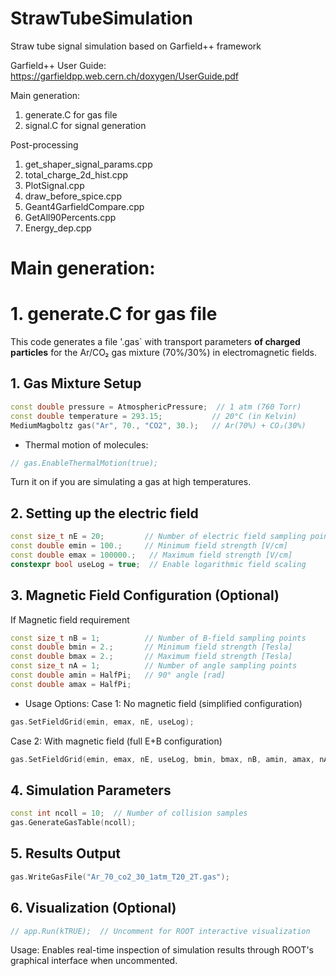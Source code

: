 # StrawTubeSimulation
Straw tube signal simulation based on Garfield++ framework

Garfield++ User Guide:
https://garfieldpp.web.cern.ch/doxygen/UserGuide.pdf

Main generation:
1. generate.C for gas file
2. signal.C for signal generation

Post-processing
1. get_shaper_signal_params.cpp
2. total_charge_2d_hist.cpp
3. PlotSignal.cpp
4. draw_before_spice.cpp
5. Geant4GarfieldCompare.cpp
6. GetAll90Percents.cpp
7. Energy_dep.cpp

# Main generation:
# 1. generate.C for gas file
This code generates a file '.gas` with transport parameters **of charged particles** for the Ar/CO₂ gas mixture (70%/30%) in electromagnetic fields.
## 1. Gas Mixture Setup
```cpp
const double pressure = AtmosphericPressure;  // 1 atm (760 Torr)
const double temperature = 293.15;           // 20°C (in Kelvin)
MediumMagboltz gas("Ar", 70., "CO2", 30.);   // Ar(70%) + CO₂(30%)
```
- Thermal motion of molecules:
```cpp
// gas.EnableThermalMotion(true);
```
Turn it on if you are simulating a gas at high temperatures.
## 2. Setting up the electric field
```cpp
const size_t nE = 20;         // Number of electric field sampling points
const double emin = 100.;     // Minimum field strength [V/cm]
const double emax = 100000.;   // Maximum field strength [V/cm] 
constexpr bool useLog = true;  // Enable logarithmic field scaling
```
## 3. Magnetic Field Configuration (Optional)
If Magnetic field requirement
```cpp
const size_t nB = 1;          // Number of B-field sampling points
const double bmin = 2.;       // Minimum field strength [Tesla]
const double bmax = 2.;       // Maximum field strength [Tesla] 
const size_t nA = 1;          // Number of angle sampling points
const double amin = HalfPi;   // 90° angle [rad]
const double amax = HalfPi;
```
- Usage Options:
Case 1: No magnetic field (simplified configuration)

```cpp
gas.SetFieldGrid(emin, emax, nE, useLog);
```
Case 2: With magnetic field (full E+B configuration)

```cpp
gas.SetFieldGrid(emin, emax, nE, useLog, bmin, bmax, nB, amin, amax, nA);
```
## 4. Simulation Parameters

```cpp
const int ncoll = 10;  // Number of collision samples
gas.GenerateGasTable(ncoll);
```
## 5. Results Output
```cpp
gas.WriteGasFile("Ar_70_co2_30_1atm_T20_2T.gas");
```
## 6. Visualization (Optional)
```cpp
// app.Run(kTRUE);  // Uncomment for ROOT interactive visualization
```
Usage:
Enables real-time inspection of simulation results through ROOT's graphical interface when uncommented.

